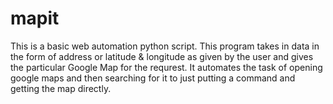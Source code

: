# mapit
This is a basic web automation python script.
This program takes in data in the form of address or latitude & longitude as given by the user and gives the particular Google Map for the requrest. 
It automates the task of opening google maps and then searching for it to just putting a command and getting the map directly.
